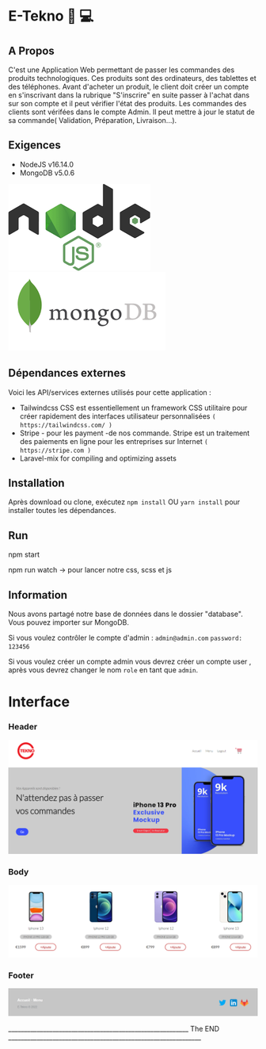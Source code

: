 # E-Tekno  :iphone: :computer:

## A Propos
C'est une Application Web permettant de passer les commandes des produits technologiques. Ces produits sont des ordinateurs, des tablettes et des téléphones. Avant d'acheter un produit, le client doit créer un compte en s'inscrivant dans la rubrique "S'inscrire" en suite passer à l'achat dans sur son compte et il peut vérifier l'état des produits. Les commandes des clients sont vérifées dans le compte Admin. Il peut mettre à jour le statut de sa commande( Validation, Préparation, Livraison...).

## Exigences

* NodeJS v16.14.0
* MongoDB v5.0.6

![alt text](./images-git/node.png ) 		![alt text](./images-git/mongo.png  )
	
## Dépendances externes

Voici les API/services externes utilisés pour cette application :
* Tailwindcss CSS est essentiellement un framework CSS utilitaire pour créer rapidement des interfaces utilisateur personnalisées ` ( https://tailwindcss.com/ ) `
* Stripe - pour les payment -de nos commande.  Stripe est un traitement des paiements en ligne pour les entreprises sur Internet  `( https://stripe.com )`
* Laravel-mix for compiling and optimizing assets 


## Installation 
Après download ou clone, exécutez `npm install` OU `yarn install` pour installer toutes les dépendances.

## Run

npm start

npm run watch -> pour lancer notre css, scss et js


## Information

Nous avons partagé notre base de données dans le dossier "database". Vous pouvez importer sur MongoDB. 

Si vous voulez contrôler le compte d'admin : `admin@admin.com`  `password: 123456` 

Si vous voulez créer un compte admin vous devrez créer un compte user , après vous devrez changer le nom `role` en tant que `admin`.


# Interface
### Header
![alt text](./images-git/e-tekno-header.png)

### Body
![alt text](./images-git/e-tekno-body.png)

### Footer
![alt text](./images-git/e-tekno-footer.png)



_________________________________________________________ The END _____________________________________________________________
